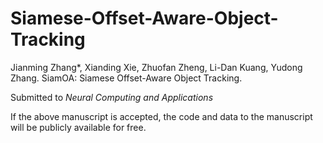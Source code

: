 # Siamese-Offset-Aware-Object-Tracking

Jianming Zhang*, Xianding Xie, Zhuofan Zheng, Li-Dan Kuang, Yudong Zhang. SiamOA: Siamese Offset-Aware Object Tracking. 

Submitted to *Neural Computing and Applications*

If the above manuscript is accepted, the code and data to the manuscript will be publicly available for free.
